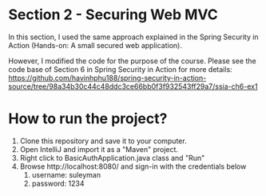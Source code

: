 # Section 2 - Securing Web MVC 

In this section, I used the same approach explained in the Spring Security in Action (Hands-on: A small secured web application).  

However, I modified the code for the purpose of the course. Please see the code base of Section 6 in Spring Security in Action for more details: https://github.com/havinhphu188/spring-security-in-action-source/tree/98a34b30c44c48ddc3ce66bb0f3f932543ff29a7/ssia-ch6-ex1  

# How to run the project?

1. Clone this repository and save it to your computer.
2. Open IntelliJ and import it as a "Maven" project.
3. Right click to BasicAuthApplication.java class and "Run" 
4. Browse http://localhost:8080/ and sign-in with the credentials below
   1. username: suleyman
   2. password: 1234
